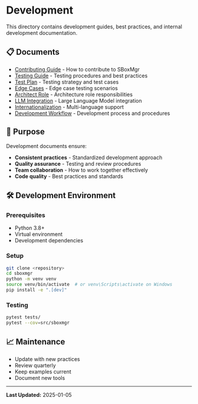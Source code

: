 # Development

This directory contains development guides, best practices, and internal development documentation.

## 📋 Documents

- [Contributing Guide](contributing.md) - How to contribute to SBoxMgr
- [Testing Guide](testing.md) - Testing procedures and best practices
- [Test Plan](testplan.md) - Testing strategy and test cases
- [Edge Cases](edge-cases.md) - Edge case testing scenarios
- [Architect Role](architect-role.md) - Architecture role responsibilities
- [LLM Integration](llm-integration.md) - Large Language Model integration
- [Internationalization](i18n.md) - Multi-language support
- [Development Workflow](workflow.md) - Development process and procedures

## 🎯 Purpose

Development documents ensure:
- **Consistent practices** - Standardized development approach
- **Quality assurance** - Testing and review procedures
- **Team collaboration** - How to work together effectively
- **Code quality** - Best practices and standards

## 🛠️ Development Environment

### Prerequisites
- Python 3.8+
- Virtual environment
- Development dependencies

### Setup
```bash
git clone <repository>
cd sboxmgr
python -m venv venv
source venv/bin/activate  # or venv\Scripts\activate on Windows
pip install -e ".[dev]"
```

### Testing
```bash
pytest tests/
pytest --cov=src/sboxmgr
```

## 📈 Maintenance

- Update with new practices
- Review quarterly
- Keep examples current
- Document new tools

---

**Last Updated:** 2025-01-05 